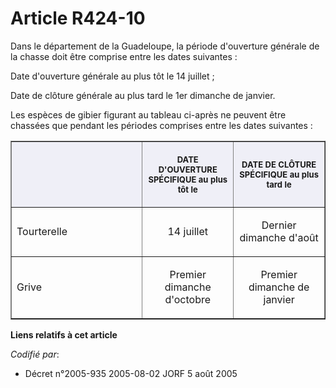 # Article R424-10

Dans le département de la Guadeloupe, la période d'ouverture générale de la chasse doit être comprise entre les dates
suivantes :

Date d'ouverture générale au plus tôt le 14 juillet ;

Date de clôture générale au plus tard le 1er dimanche de janvier.

Les espèces de gibier figurant au tableau ci-après ne peuvent être chassées que pendant les périodes comprises entre les
dates suivantes :

<table border="1" cellspacing="1" cellpadding="4">
    <thead>
      <tr>
        <th bgcolor="#efeff7" width="195" align="center">

</th>
        <th align="center" bgcolor="#efeff7" width="130">

<font size="2">DATE D'OUVERTURE SPÉCIFIQUE au plus tôt le</font>
        </th>
        <th bgcolor="#efeff7" width="130" align="center">

<font size="2">DATE DE CLÔTURE SPÉCIFIQUE au plus tard le</font>
        </th>
      </tr>
    </thead>
    <tbody>
      <tr>
        <td align="left">

Tourterelle</td>
        <td align="center">

14 juillet</td>
        <td align="center">

Dernier dimanche d'août</td>
      </tr>
      <tr>
        <td align="left">

Grive</td>
        <td align="center">

Premier dimanche d'octobre</td>
        <td align="center">

Premier dimanche de janvier</td>
      </tr>
    </tbody>
  </table>

**Liens relatifs à cet article**

_Codifié par_:

  - Décret n°2005-935 2005-08-02 JORF 5 août 2005
